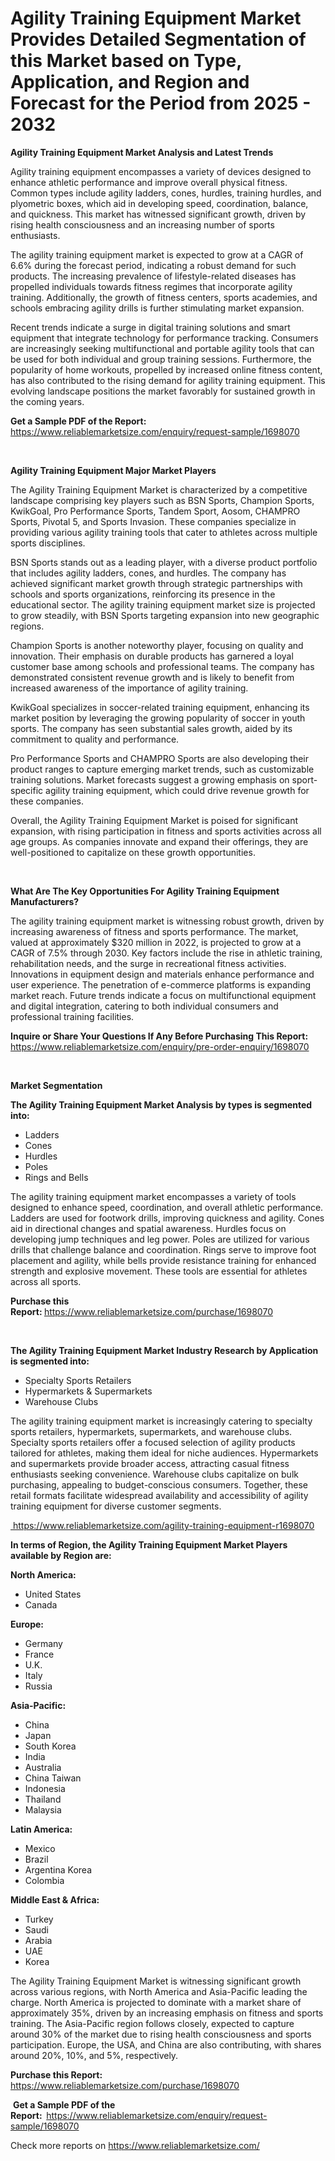 <p><h1>Agility Training Equipment Market Provides Detailed Segmentation of this Market based on Type, Application, and Region and Forecast for the Period from 2025 - 2032</h1></p><p><strong>Agility Training Equipment Market Analysis and Latest Trends</strong></p>
<p><p>Agility training equipment encompasses a variety of devices designed to enhance athletic performance and improve overall physical fitness. Common types include agility ladders, cones, hurdles, training hurdles, and plyometric boxes, which aid in developing speed, coordination, balance, and quickness. This market has witnessed significant growth, driven by rising health consciousness and an increasing number of sports enthusiasts.</p><p>The agility training equipment market is expected to grow at a CAGR of 6.6% during the forecast period, indicating a robust demand for such products. The increasing prevalence of lifestyle-related diseases has propelled individuals towards fitness regimes that incorporate agility training. Additionally, the growth of fitness centers, sports academies, and schools embracing agility drills is further stimulating market expansion. </p><p>Recent trends indicate a surge in digital training solutions and smart equipment that integrate technology for performance tracking. Consumers are increasingly seeking multifunctional and portable agility tools that can be used for both individual and group training sessions. Furthermore, the popularity of home workouts, propelled by increased online fitness content, has also contributed to the rising demand for agility training equipment. This evolving landscape positions the market favorably for sustained growth in the coming years.</p></p>
<p><strong>Get a Sample PDF of the Report:&nbsp;</strong> <a href="https://www.reliablemarketsize.com/enquiry/request-sample/1698070?utm_campaign=2945&utm_medium=2&utm_source=Github&utm_content=ia&utm_term=11042025&utm_id=agility-training-equipment">https://www.reliablemarketsize.com/enquiry/request-sample/1698070</a></p>
<p>&nbsp;</p>
<p><strong>Agility Training Equipment Major Market Players</strong></p>
<p><p>The Agility Training Equipment Market is characterized by a competitive landscape comprising key players such as BSN Sports, Champion Sports, KwikGoal, Pro Performance Sports, Tandem Sport, Aosom, CHAMPRO Sports, Pivotal 5, and Sports Invasion. These companies specialize in providing various agility training tools that cater to athletes across multiple sports disciplines.</p><p>BSN Sports stands out as a leading player, with a diverse product portfolio that includes agility ladders, cones, and hurdles. The company has achieved significant market growth through strategic partnerships with schools and sports organizations, reinforcing its presence in the educational sector. The agility training equipment market size is projected to grow steadily, with BSN Sports targeting expansion into new geographic regions.</p><p>Champion Sports is another noteworthy player, focusing on quality and innovation. Their emphasis on durable products has garnered a loyal customer base among schools and professional teams. The company has demonstrated consistent revenue growth and is likely to benefit from increased awareness of the importance of agility training.</p><p>KwikGoal specializes in soccer-related training equipment, enhancing its market position by leveraging the growing popularity of soccer in youth sports. The company has seen substantial sales growth, aided by its commitment to quality and performance.</p><p>Pro Performance Sports and CHAMPRO Sports are also developing their product ranges to capture emerging market trends, such as customizable training solutions. Market forecasts suggest a growing emphasis on sport-specific agility training equipment, which could drive revenue growth for these companies.</p><p>Overall, the Agility Training Equipment Market is poised for significant expansion, with rising participation in fitness and sports activities across all age groups. As companies innovate and expand their offerings, they are well-positioned to capitalize on these growth opportunities.</p></p>
<p>&nbsp;</p>
<p><strong>What Are The Key Opportunities For Agility Training Equipment Manufacturers?</strong></p>
<p><p>The agility training equipment market is witnessing robust growth, driven by increasing awareness of fitness and sports performance. The market, valued at approximately $320 million in 2022, is projected to grow at a CAGR of 7.5% through 2030. Key factors include the rise in athletic training, rehabilitation needs, and the surge in recreational fitness activities. Innovations in equipment design and materials enhance performance and user experience. The penetration of e-commerce platforms is expanding market reach. Future trends indicate a focus on multifunctional equipment and digital integration, catering to both individual consumers and professional training facilities.</p></p>
<p><strong>Inquire or Share Your Questions If Any Before Purchasing This Report:</strong> <a href="https://www.reliablemarketsize.com/enquiry/pre-order-enquiry/1698070?utm_campaign=2945&utm_medium=2&utm_source=Github&utm_content=ia&utm_term=11042025&utm_id=agility-training-equipment">https://www.reliablemarketsize.com/enquiry/pre-order-enquiry/1698070</a></p>
<p>&nbsp;</p>
<p><strong>Market Segmentation</strong></p>
<p><strong>The Agility Training Equipment Market Analysis by types is segmented into:</strong></p>
<p><ul><li>Ladders</li><li>Cones</li><li>Hurdles</li><li>Poles</li><li>Rings and Bells</li></ul></p>
<p><p>The agility training equipment market encompasses a variety of tools designed to enhance speed, coordination, and overall athletic performance. Ladders are used for footwork drills, improving quickness and agility. Cones aid in directional changes and spatial awareness. Hurdles focus on developing jump techniques and leg power. Poles are utilized for various drills that challenge balance and coordination. Rings serve to improve foot placement and agility, while bells provide resistance training for enhanced strength and explosive movement. These tools are essential for athletes across all sports.</p></p>
<p><strong>Purchase this Report:&nbsp;</strong><a href="https://www.reliablemarketsize.com/purchase/1698070?utm_campaign=2945&utm_medium=2&utm_source=Github&utm_content=ia&utm_term=11042025&utm_id=agility-training-equipment">https://www.reliablemarketsize.com/purchase/1698070</a></p>
<p>&nbsp;</p>
<p><strong>The Agility Training Equipment Market Industry Research by Application is segmented into:</strong></p>
<p><ul><li>Specialty Sports Retailers</li><li>Hypermarkets & Supermarkets</li><li>Warehouse Clubs</li></ul></p>
<p><p>The agility training equipment market is increasingly catering to specialty sports retailers, hypermarkets, supermarkets, and warehouse clubs. Specialty sports retailers offer a focused selection of agility products tailored for athletes, making them ideal for niche audiences. Hypermarkets and supermarkets provide broader access, attracting casual fitness enthusiasts seeking convenience. Warehouse clubs capitalize on bulk purchasing, appealing to budget-conscious consumers. Together, these retail formats facilitate widespread availability and accessibility of agility training equipment for diverse customer segments.</p></p>
<p><a href="https://www.reliablemarketsize.com/agility-training-equipment-r1698070?utm_campaign=2945&utm_medium=2&utm_source=Github&utm_content=ia&utm_term=11042025&utm_id=agility-training-equipment">&nbsp;https://www.reliablemarketsize.com/agility-training-equipment-r1698070</a></p>
<p><strong>In terms of Region, the Agility Training Equipment Market Players available by Region are:</strong></p>
<p>
    <p> <strong> North America: </strong>
        <ul>
            <li>United States</li>
            <li>Canada</li>
        </ul>
        </p> 
    <p> <strong> Europe: </strong>
        <ul>
            <li>Germany</li>
            <li>France</li>
            <li>U.K.</li>
            <li>Italy</li>
            <li>Russia</li>
        </ul>
        </p> 
    <p> <strong> Asia-Pacific: </strong>
        <ul>
            <li>China</li>
            <li>Japan</li>
            <li>South Korea</li>
            <li>India</li>
            <li>Australia</li>
            <li>China Taiwan</li>
            <li>Indonesia</li>
            <li>Thailand</li>
            <li>Malaysia</li>
        </ul>
        </p> 
    <p> <strong> Latin America: </strong>
        <ul>
            <li>Mexico</li>
            <li>Brazil</li>
            <li>Argentina Korea</li>
            <li>Colombia</li>
        </ul>
        </p> 
    <p> <strong> Middle East & Africa: </strong>
        <ul>
            <li>Turkey</li>
            <li>Saudi</li>
            <li>Arabia</li>
            <li>UAE</li>
            <li>Korea</li>
        </ul>
    </p>
    </p>
<p><p>The Agility Training Equipment Market is witnessing significant growth across various regions, with North America and Asia-Pacific leading the charge. North America is projected to dominate with a market share of approximately 35%, driven by an increasing emphasis on fitness and sports training. The Asia-Pacific region follows closely, expected to capture around 30% of the market due to rising health consciousness and sports participation. Europe, the USA, and China are also contributing, with shares around 20%, 10%, and 5%, respectively.</p></p>
<p><strong>Purchase this Report: </strong><a href="https://www.reliablemarketsize.com/purchase/1698070?utm_campaign=2945&utm_medium=2&utm_source=Github&utm_content=ia&utm_term=11042025&utm_id=agility-training-equipment">https://www.reliablemarketsize.com/purchase/1698070</a></p>
<p>&nbsp;<strong>Get a Sample PDF of the Report:&nbsp;&nbsp;</strong><a href="https://www.reliablemarketsize.com/enquiry/request-sample/1698070?utm_campaign=2945&utm_medium=2&utm_source=Github&utm_content=ia&utm_term=11042025&utm_id=agility-training-equipment">https://www.reliablemarketsize.com/enquiry/request-sample/1698070</a></p>
<p><strong></strong></p>
<p>Check more reports on <a href="https://www.reliablemarketsize.com/?utm_campaign=2945&utm_medium=2&utm_source=Github&utm_content=ia&utm_term=11042025&utm_id=agility-training-equipment">https://www.reliablemarketsize.com/</a></p>